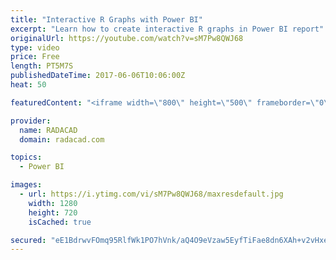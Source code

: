 ```yaml
---
title: "Interactive R Graphs with Power BI"
excerpt: "Learn how to create interactive R graphs in Power BI report"
originalUrl: https://youtube.com/watch?v=sM7Pw8QWJ68
type: video
price: Free
length: PT5M7S
publishedDateTime: 2017-06-06T10:06:00Z
heat: 50

featuredContent: "<iframe width=\"800\" height=\"500\" frameborder=\"0\" src=\"https://www.youtube.com/embed/sM7Pw8QWJ68\" allow=\"accelerometer; autoplay; encrypted-media; gyroscope; picture-in-picture\" allowfullscreen></iframe>"

provider:
  name: RADACAD
  domain: radacad.com

topics:
  - Power BI

images:
  - url: https://i.ytimg.com/vi/sM7Pw8QWJ68/maxresdefault.jpg
    width: 1280
    height: 720
    isCached: true

secured: "eE1BdrwvFOmq95RlfWk1PO7hVnk/aQ4O9eVzaw5EyfTiFae8dn6XAh+v2vHxeD/VRvvZ3oZk4IgUMn8YPBdRRDne70UWnbkkZhxZnlaKbKpxi/WyHbysKQ6DfKkQdc6TWRY/vUrTEf78FBY9cYYh7+YAZ1vHkCB+0gl0W3QoOKUasDBwRYHPxdxYqaONcQHlQCGZeshMAXeTkw3sAu+oqZ9O+pqfejKWoiFu48llwLLij/GkaRgRlkS34g25GlUxzY5+H9yweYku4rJa7U35lrIlWf9wMRiFQd45dEUY+WCZuUsacbSmd434PcEcUbFri7UUU+NMsdXArEgJ20W/MLeA/Z/CElLDW8WcOYkwAhqt1bcwWzb1AXu+1zBNetEnhnCLoXxQ9PnWrBPIAbyOhH1681+WykFoFefnXKLXIlc=;vXiURNofQ69ambuncnqykQ=="
---
```


